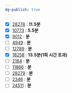 ```yaml
---
dg-publish: true
---
```

- [x] [28278](https://boj.kr/28278) : **11.5분**
- [x] [10773](https://boj.kr/10773) : **5.5분**
- [x] [9012](https://boj.kr/9012) : **분**
- [ ] [4949](https://boj.kr/4949) : **분**
- [ ] [12789](https://boj.kr/12789) : **분**
- [x] [18258](https://boj.kr/18258) : **13.5분(1회 시간 초과)**
- [ ] [2164](https://boj.kr/2164) : **분**
- [ ] [11866](https://boj.kr/11866) : **분**
- [ ] [28279](https://boj.kr/28279) : **분**
- [ ] [2346](https://boj.kr/2346) : **분**
- [ ] [24511](https://boj.kr/24511) : **분**